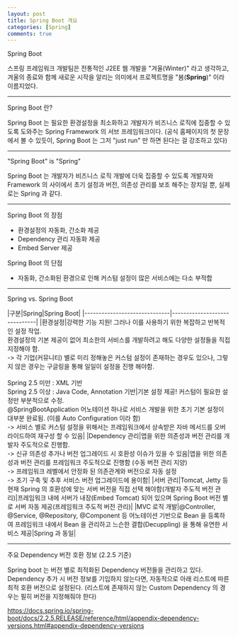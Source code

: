 ```yaml
---
layout: post
title: Spring Boot 개요
categories: [Spring]
comments: true
---
```


Spring Boot

스프링 프레임워크 개발팀은 전통적인 J2EE 웹 개발을 "겨울(Winter)" 라고 생각하고, 겨울의 종료와 함께 새로운 시작을 알리는 의미에서 프로젝트명을 "봄(**Spring**)" 이라 이름지었다.

-------------

Spring Boot 란?

Spring Boot 는 필요한 환경설정을 최소화하고 개발자가 비즈니스 로직에 집중할 수 있도록 도와주는 Spring Framework 의 서브 프레임워크이다.
(공식 홈페이지의 첫 문장에서 볼 수 있듯이, Spring Boot 는 그저 "just run" 만 하면 된다는 걸 강조하고 있다)

-------------

"Spring Boot" is "Spring"

Spring Boot 는 개발자가 비즈니스 로직 개발에 더욱 집중할 수 있도록 개발자와 Framework 의 사이에서 초기 설정과 버전, 의존성 관리를 보조 해주는 장치일 뿐, 실제로는 Spring 과 같다.

-------------

Spring Boot 의 장점

- 환경설정의 자동화, 간소화 제공
- Dependency 관리 자동화 제공
- Embed Server 제공

Spring Boot 의 단점

- 자동화, 간소화된 환경으로 인해 커스텀 설정이 많은 서비스에는 다소 부적합

-------------

Spring vs. Spring Boot

|구분|Spring|Spring Boot|
|------------------------------|------------------------------|
|환경설정|강력한 기능 지원! 그러나 이를 사용하기 위한 복잡하고 반복적인 설정 작업.<br>환경설정의 기본 제공이 없어 최소한의 서비스를 개발하려고 해도 다양한 설정들을 직접 지정해야 함.<br>-> 각 기업(커뮤니티) 별로 미리 정해놓은 커스텀 설정이 존재하는 경우도 있으나, 그렇지 않은 경우는 구글링을 통해 일일이 설정을 진행 해야함.<br><br>Spring 2.5 미만 : XML 기반<br>Spring 2.5 이상 : Java Code, Annotation 기반|기본 설정 제공! 커스텀이 필요한 설정만 부분적으로 수정.<br>@SpringBootApplication 어노테이션 하나로 서비스 개발을 위한 초기 기본 설정이 대부분 완료됨. (이를 Auto Configuration 이라 함)<br>-> 서비스 별로 커스텀 설정을 위해서는 프레임워크에서 상속받은 자바 메서드를 오버라이드하여 재구성 할 수 있음|
|Dependency 관리|앱을 위한 의존성과 버전 관리를 개발자 주도적으로 진행함.<br>-> 신규 의존성 추가나 버전 업그레이드 시 호환성 이슈가 있을 수 있음|앱을 위한 의존성과 버전 관리를 프레임워크 주도적으로 진행함 (수동 버전 관리 지양)<br>-> 프레임워크 레벨에서 안정화 된 의존관계와 버전으로 자동 설정<br>-> 초기 구축 및 추후 서비스 버전 업그레이드에 용이함|
|서버 관리|Tomcat, Jetty 등 현재 Spring 의 호환성에 맞는 서버 버전을 직접 선택 해야함(개발자 주도적 버전 관리)|프레임워크 내에 서버가 내장(Embed Tomcat) 되어 있으며 Spring Boot 버전 별로 서버 자동 제공(프레임워크 주도적 버전 관리)|
|MVC 로직 개발|@Controller, @Service, @Repository, @Component 등 어노테이션 기반으로 Bean 을 등록하여 프레임워크 내에서 Bean 을 관리하고 느슨한 결합(Decuppling) 을 통해 유연한 서비스 제공|Spring 과 동일|

-------------

주요 Dependency 버전 호환 정보 (2.2.5 기준)

Spring boot 는 버전 별로 최적화된 Dependency 버전들을 관리하고 있다. Dependency 추가 시 버전 정보를 기입하지 않는다면, 자동적으로 아래 리스트에 따른 최적 호환 버전으로 설정된다. (리스트에 존재하지 않는 Custom Dependency 의 경우는 필히 버전을 지정해줘야 한다)  

https://docs.spring.io/spring-boot/docs/2.2.5.RELEASE/reference/html/appendix-dependency-versions.html#appendix-dependency-versions
